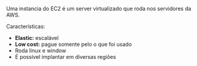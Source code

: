 Uma instancia do EC2  é um server virtualizado que roda nos servidores da AWS. 

Características:
* **Elastic:** escalável 
* **Low cost:** pague somente pelo o que foi usado
* Roda linux e window
* É possível implantar em diversas regiões
